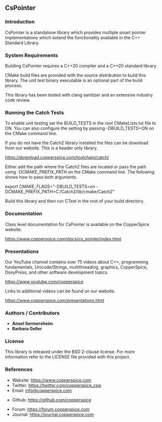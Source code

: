 ## CsPointer

### Introduction

CsPointer is a standalone library which provides multiple smart pointer implementations which extend the functionality
available in the C++ Standard Library.


### System Requirements

Building CsPointer requires a C++20 compiler and a C++20 standard library.

CMake build files are provided with the source distribution to build this library. The unit test binary executable is
an optional part of the build process.

This library has been tested with clang sanitizer and an extensive industry code review.


### Running the Catch Tests

To enable unit testing set the BUILD_TESTS in the root CMakeLists.txt file to ON. You can also configure the
setting by passing -DBUILD_TESTS=ON on the CMake command line.

If you do not have the Catch2 library installed the files can be download from our website. This is a header
only library.

https://download.copperspice.com/toolchain/catch/

Either add the path where the Catch2 files are located or pass the path using -DCMAKE_PREFIX_PATH on the CMake
command line. The following shows how to pass both arguments.

export CMAKE_FLAGS="-DBUILD_TESTS=on -DCMAKE_PREFIX_PATH=C:/Catch2/lib/cmake/Catch2"

Build this library and then run CTest in the root of your build directory.


### Documentation

Class level documentation for CsPointer is available on the CopperSpice website.

https://www.copperspice.com/docs/cs_pointer/index.html


### Presentations

Our YouTube channel contains over 75 videos about C++, programming fundamentals, Unicode/Strings, multithreading,
graphics, CopperSpice, DoxyPress, and other software development topics.

https://www.youtube.com/copperspice

Links to additional videos can be found on our website.

https://www.copperspice.com/presentations.html


### Authors / Contributors

* **Ansel Sermersheim**
* **Barbara Geller**


### License

This library is released under the BSD 2-clause license. For more information refer to the LICENSE file provided with
this project.


### References

 * Website:  https://www.copperspice.com
 * Twitter:  https://twitter.com/copperspice_cpp
 * Email:    info@copperspice.com

<!-- -->
 * Github:   https://github.com/copperspice

<!-- -->
 * Forum:    https://forum.copperspice.com
 * Journal:  https://journal.copperspice.com

